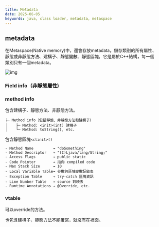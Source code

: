 ```yaml
---
title: Metadata
date: 2025-06-05
keywords: java, class loader, metadata, metaspace
---
```


## metadata
在Metaspace(Native memory)中，還會存放metadata，儲存類別的所有屬性、靜態或非靜態方法、建構子、靜態變數、靜態區塊，它是屬於C++結構，每一個類別只有一個metadata。

![img]({{site.imgurl}}/java/memory_model.png)

### Field info（非靜態屬性)
### method info
包含建構子、靜態方法、非靜態方法。
```
├─ Method info（包括靜態、非靜態方法和建構子）
│    ├─ Method: <init>(int) 建構子
│    └─ Method: toString(), etc. 
```

包含靜態區塊`<clinit>()`


```
- Method Name         → "doSomething" 
- Method Descriptor   → "(I)Ljava/lang/String;" 
- Access Flags        → public static 
- Code Pointer        → 指向 compiled code 
- Max Stack Size      → 10            
- Local Variable Table→ 參數與區域變數記錄表
- Exception Table     → try-catch 區塊資訊
- Line Number Table   → source 對映表
- Runtime Annotations → @Override, etc.
```


### vtable
可以override的方法。

也包含建構子，靜態方法不能覆寫，就沒有在裡面。

